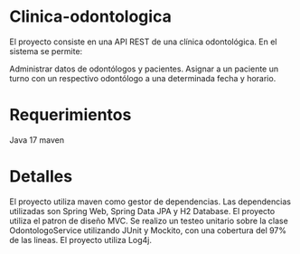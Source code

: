 # Clinica-odontologica
El proyecto consiste en una API REST de una clínica odontológica. En el sistema se permite:

Administrar datos de odontólogos y pacientes.
Asignar a un paciente un turno con un respectivo odontólogo a una determinada fecha y horario.

# Requerimientos 
Java 17
maven

# Detalles
El proyecto utiliza maven como gestor de dependencias.
Las dependencias utilizadas son Spring Web, Spring Data JPA y H2 Database.
El proyecto utiliza el patron de diseño MVC.
Se realizo un testeo unitario sobre la clase OdontologoService utilizando JUnit y Mockito, con una cobertura del 97% de las lineas.
El proyecto utiliza Log4j.

